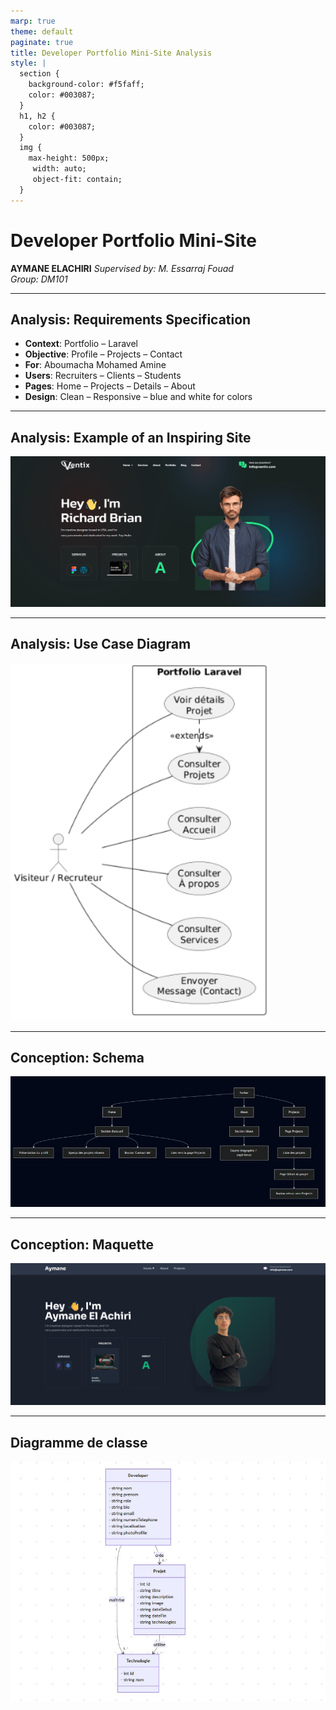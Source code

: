 ```yaml
---
marp: true
theme: default
paginate: true
title: Developer Portfolio Mini-Site Analysis
style: |
  section {
    background-color: #f5faff;
    color: #003087;
  }
  h1, h2 {
    color: #003087;
  }
  img {
    max-height: 500px;
     width: auto; 
     object-fit: contain;
  }
---
```


# Developer Portfolio Mini-Site
**AYMANE ELACHIRI**
*Supervised by: M. Essarraj Fouad*  
*Group: DM101*

---

## Analysis: Requirements Specification
- **Context**: Portfolio – Laravel 
- **Objective**: Profile –  Projects – Contact
- **For**: Aboumacha Mohamed Amine
- **Users**: Recruiters – Clients – Students
- **Pages**: Home – Projects – Details – About
- **Design**: Clean – Responsive – blue and white for colors

---

## Analysis: Example of an Inspiring Site

![Inspiring Site](images/image.png)

---

## Analysis: Use Case Diagram
![Use Case Diagram](images/diagramme-use-case.png)

---

## Conception: Schema

![Schema](images/schema.jpg)

---

## Conception: Maquette

![Maquette](images/image4.png)

---

## Diagramme de classe

![Maquette](images/image5.jpg)